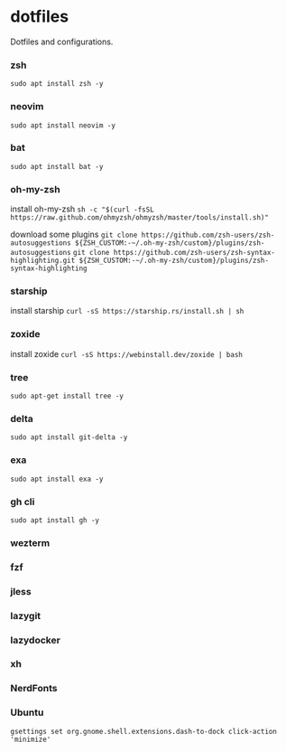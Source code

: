 # dotfiles
Dotfiles and configurations.

### zsh
`sudo apt install zsh -y`

### neovim
`sudo apt install neovim -y`

### bat
`sudo apt install bat -y`

### oh-my-zsh
install oh-my-zsh
`sh -c "$(curl -fsSL https://raw.github.com/ohmyzsh/ohmyzsh/master/tools/install.sh)"`

download some plugins
`git clone https://github.com/zsh-users/zsh-autosuggestions ${ZSH_CUSTOM:-~/.oh-my-zsh/custom}/plugins/zsh-autosuggestions`
`git clone https://github.com/zsh-users/zsh-syntax-highlighting.git ${ZSH_CUSTOM:-~/.oh-my-zsh/custom}/plugins/zsh-syntax-highlighting`

### starship
install starship
`curl -sS https://starship.rs/install.sh | sh`

### zoxide
install zoxide
`curl -sS https://webinstall.dev/zoxide | bash`

### tree
`sudo apt-get install tree -y`

### delta
`sudo apt install git-delta -y`

### exa
`sudo apt install exa -y`

### gh cli
`sudo apt install gh -y`

### wezterm
### fzf
### jless
### lazygit
### lazydocker
### xh

### NerdFonts

### Ubuntu
`gsettings set org.gnome.shell.extensions.dash-to-dock click-action 'minimize'`
